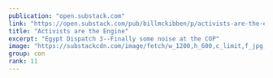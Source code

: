 ```yaml
---
publication: "open.substack.com"
link: "https://open.substack.com/pub/billmckibben/p/activists-are-the-engine"
title: "Activists are the Engine"
excerpt: "Egypt Dispatch 3--Finally some noise at the COP"
image: "https://substackcdn.com/image/fetch/w_1200,h_600,c_limit,f_jpg,q_auto:good,fl_progressive:steep/https%3A%2F%2Fbucketeer-e05bbc84-baa3-437e-9518-adb32be77984.s3.amazonaws.com%2Fpublic%2Fimages%2F54528871-33ef-4b88-b465-a072174000b3_4032x3024.jpeg"
group: con
rank: 11
---
```

